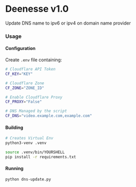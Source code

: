 # Deenesse v1.0
Update DNS name to ipv6 or ipv4 on domain name provider

### Usage
#### Configuration
Create `.env` file containing:

```bash
# Cloudflare API Token
CF_KEY="KEY"

# Cloudflare Zone
CF_ZONE="ZONE_ID"

# Enable Cloudflare Proxy
CF_PROXY="False"

# DNS Managed by the script
CF_DNS="video.example.com,example.com"
```

#### Building
```bash
# Creates Virtual Env
python3-venv .venv

source .venv/bin/YOURSHELL
pip install -r requirements.txt
```

#### Running
```bash
python dns-update.py
```